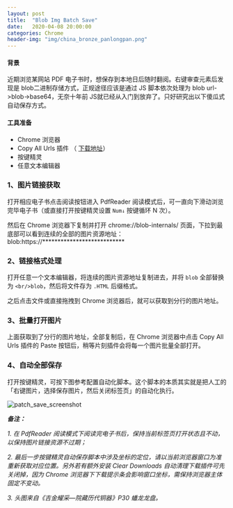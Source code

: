 ```yaml
---
layout: post
title:  "Blob Img Batch Save"
date:   2020-04-08 20:00:00
categories: Chrome
header-img: "img/china_bronze_panlongpan.png"
---
```


#### 背景

近期浏览某网站 PDF 电子书时，想保存到本地日后随时翻阅。右键审查元素后发现是 blob二进制存储方式，正规途径应该是通过 JS 脚本依次处理为 blob url->blob->base64，无奈十年前 JS就已经从入门到放弃了。只好研究出以下傻瓜式自动保存方式。

#### 工具准备

- Chrome 浏览器
-  Copy All Urls 插件 （ <a href="https://chrome.google.com/webstore/detail/copy-all-urls/djdmadneanknadilpjiknlnanaolmbfk/related" target="_blank">下载地址</a>）
- 按键精灵
- 任意文本编辑器

### 1、图片链接获取

打开相应电子书点击阅读按钮进入 PdfReader 阅读模式后，可一直向下滑动浏览完毕电子书（或直接打开按键精灵设置 `Num↓` 按键循环 N 次）。

然后在 Chrome 浏览器下复制并打开 chrome://blob-internals/ 页面，下拉到最底部可以看到连续的全部的图片资源地址：blob:https://***************************

### 2、链接格式处理

打开任意一个文本编辑器，将连续的图片资源地址复制进去，并将 `blob`  全部替换为 `<br/>blob`，然后将文件存为 `.HTML` 后缀格式。

之后点击文件或直接拖拽到 Chrome 浏览器后，就可以获取到分行的图片地址。

### 3、批量打开图片

上面获取到了分行的图片地址，全部复制后，在 Chrome 浏览器中点击 Copy All Urls 插件的 Paste 按钮后，稍等片刻插件会将每一个图片批量全部打开。

### 4、自动全部保存

打开按键精灵，可按下图参考配置自动化脚本。这个脚本的本质其实就是把人工的「右键图片，选择保存图片，然后关闭标签页」的自动化执行。

![patch_save_screenshot](https://xqimg.imedao.com/17159f125cc133fdf1c825fc.png)

***备注：***

*1. 在 PdfReader 阅读模式下阅读完电子书后，保持当前标签页打开状态且不动，以保持图片链接资源不过期；* <br/>

*2. 最后一步按键精灵自动保存脚本中涉及坐标的定位，请以当前浏览器窗口为准重新获取对应位置。另外若有额外安装 Clear Downloads 自动清理下载插件可先关闭掉，因为 Chrome 浏览器下下载提示条会影响窗口坐标，需保持浏览器主体固定不变动。*<br/>

*3. 头图来自《吉金耀采—院藏历代铜器》P30 蟠龙龙盘。*